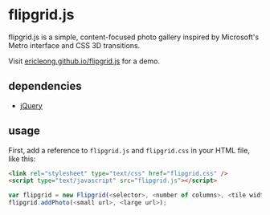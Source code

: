 flipgrid.js
===========
flipgrid.js is a simple, content-focused photo gallery inspired by Microsoft's Metro interface and CSS 3D transitions.

Visit [ericleong.github.io/flipgrid.js](http://ericleong.github.io/flipgrid.js) for a demo.

dependencies
------------

* [jQuery](http://jquery.com/)

usage
-----

First, add a reference to `flipgrid.js` and `flipgrid.css` in your HTML file, like this:
```HTML
<link rel="stylesheet" type="text/css" href="flipgrid.css" />
<script type="text/javascript" src="flipgrid.js"></script>
```

```Javascript
var flipgrid = new Flipgrid(<selector>, <number of columns>, <tile width>);
flipgrid.addPhoto(<small url>, <large url>);
```